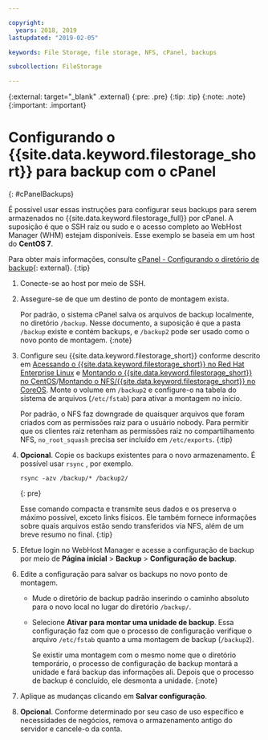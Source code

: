 ```yaml
---

copyright:
  years: 2018, 2019
lastupdated: "2019-02-05"

keywords: File Storage, file storage, NFS, cPanel, backups

subcollection: FileStorage

---
```

{:external: target="_blank" .external}
{:pre: .pre}
{:tip: .tip}
{:note: .note}
{:important: .important}

# Configurando o {{site.data.keyword.filestorage_short}} para backup com o cPanel
{: #cPanelBackups}

É possível usar essas instruções para configurar seus backups para serem armazenados no {{site.data.keyword.filestorage_full}} por cPanel. A suposição é que o SSH
raiz ou sudo e o acesso completo ao WebHost Manager (WHM) estejam disponíveis. Esse exemplo se baseia em um
host do **CentOS 7**.

Para obter mais informações, consulte [cPanel - Configurando o diretório de backup](https://docs.cpanel.net/display/68Docs/Backup+Configuration#BackupConfiguration-ConfigureBackupDirectory){: external}.
{:tip}

1. Conecte-se ao host por meio de SSH.
2. Assegure-se de que um destino de ponto de montagem exista. <br />

   Por padrão, o sistema cPanel salva os arquivos de backup localmente, no diretório `/backup`. Nesse documento, a suposição é que a pasta `/backup` existe e contém backups, e `/backup2` pode ser usado como o novo ponto de montagem.
   {:note}

3. Configure seu {{site.data.keyword.filestorage_short}} conforme descrito em [Acessando o {{site.data.keyword.filestorage_short}} no Red Hat Enterprise Linux](/docs/infrastructure/FileStorage?topic=FileStorage-mountingLinux) e [Montando o {{site.data.keyword.filestorage_short}} no CentOS](/docs/infrastructure/FileStorage?topic=FileStorage-mountingCentOS)/[Montando o NFS/{{site.data.keyword.filestorage_short}} no CoreOS](/docs/infrastructure/FileStorage?topic=FileStorage-mountingCoreOS). Monte o volume em `/backup2` e configure-o na tabela do sistema de arquivos (`/etc/fstab`) para ativar a montagem no início. <br />

   Por padrão, o NFS faz downgrade de quaisquer arquivos que foram criados com as permissões raiz para o usuário nobody. Para permitir que os clientes raiz retenham as permissões raiz no compartilhamento NFS, `no_root_squash` precisa ser incluído em `/etc/exports`.
   {:tip}

4. **Opcional**. Copie os backups existentes para o novo armazenamento. É possível usar  ` rsync ` , por exemplo.
   ```
   rsync -azv /backup/* /backup2/
   ```
   {: pre}

    Esse comando compacta e transmite seus dados e os preserva o máximo possível, exceto links físicos. Ele também fornece informações sobre quais arquivos estão sendo transferidos via NFS, além de um breve resumo no final.
    {:tip}

5. Efetue login no WebHost Manager e acesse a configuração de backup por meio de **Página inicial** > **Backup** > **Configuração de backup**.

6. Edite a configuração para salvar os backups no novo ponto de montagem.
    - Mude o diretório de backup padrão inserindo o caminho absoluto para o novo local no lugar do diretório `/backup/`.
    - Selecione **Ativar para montar uma unidade de backup**. Essa configuração faz com que o processo de configuração verifique o arquivo `/etc/fstab` quanto a uma montagem de backup (`/backup2`). <br />

      Se existir uma montagem com o mesmo nome que o diretório temporário, o processo de configuração de backup montará a unidade e fará backup das informações ali. Depois que o processo de backup é concluído, ele desmonta a unidade.
      {:note}
7. Aplique as mudanças clicando em **Salvar configuração**.
8. **Opcional**. Conforme determinado por seu caso de uso específico e necessidades de negócios, remova o armazenamento antigo do servidor e cancele-o da conta.
